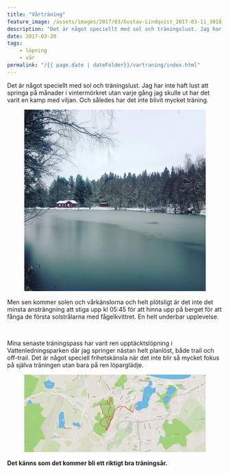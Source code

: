 ```yaml
---
title: "Vårträning"
feature_image: /assets/images/2017/03/Gustav-Lindqvist_2017-03-11_3018_s.jpg
description: "Det är något speciellt med sol och träningslust. Jag har inte haft lust att springa på månader i vintermörkret utan varje gång jag skulle…"
date: 2017-03-20
tags:
    - löpning
    - vår
permalink: "/{{ page.date | dateFolder}}/vartraning/index.html"  
---
```


<p>Det är något speciellt med sol och träningslust. Jag har inte haft lust att springa på månader i vintermörkret utan varje gång jag skulle ut har det varit en kamp med viljan. Och således har det inte blivit mycket träning.</p>
<figure class="kg-card kg-image-card"><img src="/assets/images/2018/07/17126593_691564817682981_6206851603899613184_n.jpg" class="kg-image" alt loading="lazy"></figure>
<p>Men sen kommer solen och vårkänslorna och helt plötsligt är det inte det minsta ansträngning att stiga upp kl 05:45 för att hinna upp på berget för att fånga de första solstrålarna med fågelkvittret. En helt underbar upplevelse.</p>
<figure class="kg-card kg-image-card kg-width-wide"><img src="/assets/images/2018/07/Gustav-Lindqvist_2017-03-11_3018-1.jpg" class="kg-image" alt loading="lazy">
</figure>
<p>Mina senaste träningspass har varit ren upptäcktslöpning i Vattenledningsparken där jag springer nästan helt planlöst, både trail och off-trail. Det är något speciell frihetskänsla när det inte blir så mycket fokus på själva träningen utan bara på ren löparglädje.</p>
<figure class="kg-card kg-image-card kg-width-full"><img src="/assets/images/2018/07/2017-03-20_19-20-40-1.jpg" class="kg-image" alt loading="lazy"></figure>
<p><strong>Det känns som det kommer bli ett riktigt bra träningsår.</strong></p>
